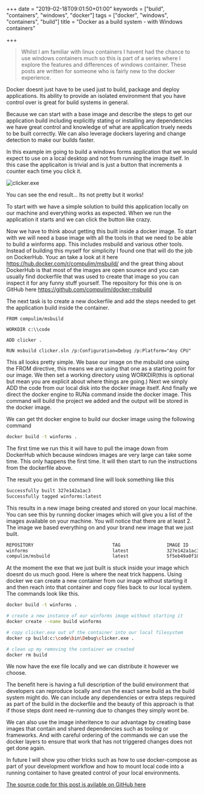 +++
date = "2019-02-18T09:01:50+01:00"
keywords = ["build", "containers", "windows", "docker"]
tags = ["docker", "windows", "containers", "build"]
title = "Docker as a build system - with Windows containers"

+++

> Whilst I am familiar with linux containers I havent had the chance to use windows containers much so this is part of a series where I explore the features and differences of windows container. These posts are written for someone who is fairly new to the docker experience.

Docker doesnt just have to be used just to build, package and deploy applications. Its ability to provide an isolated environment that you have control over is great for build systems in general.

Because we can start with a base image and describe the steps to get our application build including explicitly stating or installing any dependencies we have great control and knowledge of what are application truely needs to be built correctly. We can also leverage dockers layering and change detection to make our builds faster.

In this example im going to build a windows forms application that we would expect to use on a local desktop and not from running the image itself. In this case the applicaiton is trivial and is just a button that increments a counter each time you click it.

![](/uploads/2019/02/18/ab7cec6b-3c54-4108-b70e-a95497931578.png 'clicker.exe')

You can see the end result… Its not pretty but it works!

To start with we have a simple solution to build this application locally on our machine and everything works as expected. When we run the application it starts and we can click the button like crazy.

Now we have to think about getting this built inside a docker image. To start with we will need a base image with all the tools in that we need to be able to build a winforms app. This includes msbuild and various other tools. Instead of building this myself for simplicity I found one that will do the job on DockerHub. Youc an take a look at it here https://hub.docker.com/r/compulim/msbuild/ and the great thing about DockerHub is that most of the images are open sourece and you can usually find dockerfile that was used to create that image so you can inspect it for any funny stuff yourself. The repository for this one is on GitHub here https://github.com/compulim/docker-msbuild

The next task is to create a new dockerfile and add the steps needed to get the application build inside the container.

```docker
FROM compulim/msbuild

WORKDIR c:\\code

ADD clicker .

RUN msbuild clicker.sln /p:Configuration=Debug /p:Platform="Any CPU"
```

This all looks pretty simple. We base our image on the msbuild one using the FROM directive, this means we are using that one as a starting point for our image. We then set a working directory using WORKDIR(this is optional but mean you are explicit about where things are going.) Next we simply ADD the code from our local disk into the docker image itself. And finally we direct the docker engine to RUNa command inside the docker image. This command will build the project we added and the output will be stored in the docker image.

We can get tht docker engine to build our docker image using the following command

```bash
docker build -t winforms .
```

The first time we run this it will have to pull the image down from DockerHub which because windows images are very large can take some time. This only happens the first time. It will then start to run the instructions from the dockerfile above.

The result you get in the command line will look something like this

```bash
Successfully built 327e142a1ac3
Successfully tagged winforms:latest
```

This results in a new image being created and stored on your local machine. You can see this by running docker images which will give you a list of the images available on your machine. You will notice that there are at least 2. The image we based everything on and your brand new image that we just built.

```bash
REPOSITORY                             TAG                 IMAGE ID            CREATED             SIZE
winforms                               latest              327e142a1ac3        3 minutes ago       13.9GB
compulim/msbuild                       latest              5f5eb49a0f18        16 months ago       13.8GB
```

At the moment the exe that we just built is stuck inside your image which doesnt do us much good. Here is where the neat trick happens. Using docker we can create a new container from our image without starting it and then reach into that container and copy files back to our local system. The commands look like this.

```bash
docker build -t winforms .

# create a new instance of our winforms image without starting it
docker create --name build winforms

# copy clicker.exe out of the container into our local filesystem
docker cp build:c:\code\bin\Debug\clicker.exe .

# clean up my removing the container we created
docker rm build
```

We now have the exe file locally and we can distribute it however we choose.

The benefit here is having a full description of the build environment that developers can reproduce locally and run the exact same build as the build system might do. We can include any dependencies or extra steps required as part of the build in the dockerfile and the beauty of this approach is that if those steps dont need re-running due to changes they simply wont be.

We can also use the image inheritence to our advantage by creating base images that contain and shared dependencies such as tooling or frameworks. And with careful ordering of the commands we can use the docker layers to ensure that work that has not triggered changes does not get done again.

In future I will show you other tricks such as how to use docker-compose as part of your development workflow and how to mount local code into a running container to have greated control of your local environments.

[The source code for this post is avilable on GitHub here](https://github.com/ScottGuymer/docker-build-for-windows-apps)
